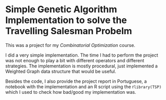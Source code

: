 # Simple Genetic Algorithm Implementation to solve the **Travelling Salesman Probelm**

This was a project for my *Combinatorial Optimization* course.

I did a very simple implementation. The time I had to perform the project was not enough to play a bit with different operators and different strategies.
The implementation is mostly procedural, just implemented a Weighted Graph data structure that would be useful.

Besides the code, I also provide the project report in Portuguese, a notebook with the implementation and an R script using the r`library(TSP)` which I used to check how bad/good my implementation was.
